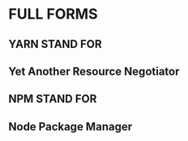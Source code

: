 # FULL FORMS

## YARN STAND FOR 
## Yet Another Resource Negotiator

## NPM STAND FOR 
## Node Package Manager
